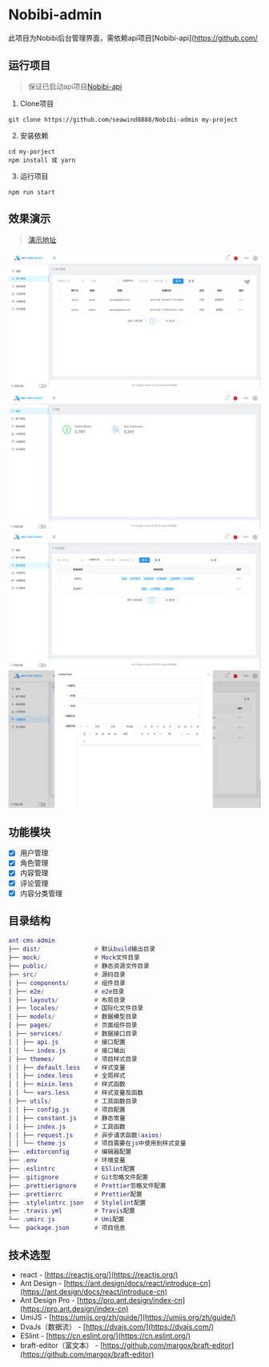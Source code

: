 # Nobibi-admin
此项目为Nobibi后台管理界面，需依赖api项目[Nobibi-api](https://github.com/


## 运行项目
> 保证已启动api项目[Nobibi-api](https://github.com/seawind8888/Nobibi-api)

1. Clone项目
```
git clone https://github.com/seawind8888/Nobibi-admin my-project
```

2. 安装依赖
```
cd my-porject
npm install 或 yarn
```

3. 运行项目
```
npm run start
```

## 效果演示
> [演示地址](http://47.244.103.124:8000)

![image](/preview/demo.gif)
![image](/preview/dashboard@2x.png)
![image](/preview/role@2x.png)
![image](/preview/topic@2x.png)




## 功能模块

- [x] 用户管理
- [x] 角色管理
- [x] 内容管理
- [x] 评论管理
- [x] 内容分类管理

## 目录结构

``` lua
ant-cms-admin
├── dist/               # 默认build输出目录
├── mock/               # Mock文件目录
├── public/             # 静态资源文件目录
├── src/                # 源码目录
│ ├── components/       # 组件目录
│ ├── e2e/              # e2e目录
│ ├── layouts/          # 布局目录
│ ├── locales/          # 国际化文件目录
│ ├── models/           # 数据模型目录
│ ├── pages/            # 页面组件目录
│ ├── services/         # 数据接口目录
│ │ ├── api.js          # 接口配置
│ │ └── index.js        # 接口输出
│ ├── themes/           # 项目样式目录
│ │ ├── default.less    # 样式变量
│ │ ├── index.less      # 全局样式
│ │ ├── mixin.less      # 样式函数
│ │ └── vars.less       # 样式变量及函数
│ ├── utils/            # 工具函数目录
│ │ ├── config.js       # 项目配置
│ │ ├── constant.js     # 静态常量
│ │ ├── index.js        # 工具函数
│ │ ├── request.js      # 异步请求函数(axios)
│ │ └── theme.js        # 项目需要在js中使用到样式变量
├── .editorconfig       # 编辑器配置
├── .env                # 环境变量
├── .eslintrc           # ESlint配置
├── .gitignore          # Git忽略文件配置
├── .prettierignore     # Prettier忽略文件配置
├── .prettierrc         # Prettier配置
├── .stylelintrc.json   # Stylelint配置
├── .travis.yml         # Travis配置
└── .umirc.js           # Umi配置
└──  package.json       # 项目信息

```

## 技术选型

- react - [https://reactjs.org/](https://reactjs.org/)
- Ant Design - [https://ant.design/docs/react/introduce-cn](https://ant.design/docs/react/introduce-cn)
- Ant Design Pro - [https://pro.ant.design/index-cn](https://pro.ant.design/index-cn)
- UmiJS - [https://umijs.org/zh/guide/](https://umijs.org/zh/guide/)
- DvaJs（数据流） - [https://dvajs.com/](https://dvajs.com/)
- ESlint - [https://cn.eslint.org/](https://cn.eslint.org/)
- braft-editor（富文本） - [https://github.com/margox/braft-editor](https://github.com/margox/braft-editor)


